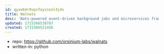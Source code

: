 ```yaml
---
id: qyxe64r9vpsfaycnzol4jdv
title: Walnats
desc: 'Nats-powered event-driven background jobs and microservices framework for Python. '
updated: 1715366538787
created: 1715366521456
---
```


- repo: https://github.com/orsinium-labs/walnats
- written-in: python